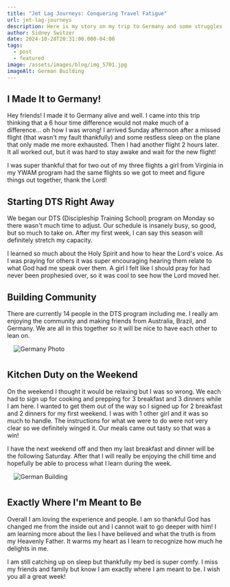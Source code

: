 ```yaml
---
title: "Jet Lag Journeys: Conquering Travel Fatigue"
url: jet-lag-journeys
description: Here is my story on my trip to Germany and some struggles I encountered.
author: Sidney Switzer
date: 2024-10-28T20:31:00.000-04:00
tags:
  - post
  - featured
image: /assets/images/blog/img_5701.jpg
imageAlt: German Building
---
```


## I Made It to Germany!

Hey friends! I made it to Germany alive and well. I came into this trip thinking that a 6 hour time difference would not make much of a difference... oh how I was wrong! I arrived Sunday afternoon after a missed flight (that wasn't my fault thankfully) and some restless sleep on the plane that only made me more exhausted. Then I had another flight 2 hours later. It all worked out, but it was hard to stay awake and wait for the new flight!

I was super thankful that for two out of my three flights a girl from Virginia in my YWAM program had the same flights so we got to meet and figure things out together, thank the Lord!

## Starting DTS Right Away

We began our DTS (Discipleship Training School) program on Monday so there wasn't much time to adjust. Our schedule is insanely busy, so good, but so much to take on. After my first week, I can say this season will definitely stretch my capacity.

I learned so much about the Holy Spirit and how to hear the Lord's voice. As I was praying for others it was super encouraging hearing them relate to what God had me speak over them. A girl I felt like I should pray for had never been prophesied over, so it was cool to see how the Lord moved her.

## Building Community

There are currently 14 people in the DTS program including me. I really am enjoying the community and making friends from Australia, Brazil, and Germany. We are all in this together so it will be nice to have each other to lean on.

<img src="/assets/images/blog/img_5662.jpg" alt="Germany Photo" style=" margin: 0 0 10px 15px; max-width:500px;" />

## Kitchen Duty on the Weekend

On the weekend I thought it would be relaxing but I was so wrong. We each had to sign up for cooking and prepping for 3 breakfast and 3 dinners while I am here. I wanted to get them out of the way so I signed up for 2 breakfast and 2 dinners for my first weekend. I was with 1 other girl and it was so much to handle. The instructions for what we were to do were not very clear so we definitely winged it. Our meals came out tasty so that was a win!

I have the next weekend off and then my last breakfast and dinner will be the following Saturday. After that I will really be enjoying the chill time and hopefully be able to process what I learn during the week.

<img src="/assets/images/blog/img_5710.jpg" alt="German Building" style=" margin: 0 0 10px 15px; max-width:500px;" />

## Exactly Where I'm Meant to Be

Overall I am loving the experience and people. I am so thankful God has changed me from the inside out and I cannot wait to go deeper with him! I am learning more about the lies I have believed and what the truth is from my Heavenly Father. It warms my heart as I learn to recognize how much he delights in me.

I am still catching up on sleep but thankfully my bed is super comfy. I miss my friends and family but know I am exactly where I am meant to be. I wish you all a great week!
